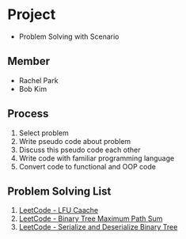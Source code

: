 # Project

+ Problem Solving with Scenario

## Member

+ Rachel Park
+ Bob Kim

## Process

1. Select problem 
2. Write pseudo code about problem
3. Discuss this pseudo code each other
4. Write code with familiar programming language 
5. Convert code to functional and OOP code

## Problem Solving List

1. [LeetCode - LFU Caache](https://leetcode.com/problems/lfu-cache/?tab=Description)
2. [LeetCode - Binary Tree Maximum Path Sum](https://leetcode.com/problems/binary-tree-maximum-path-sum/?tab=Description)
3. [LeetCode - Serialize and Deserialize Binary Tree](https://leetcode.com/problems/serialize-and-deserialize-binary-tree/?tab=Description)
 
